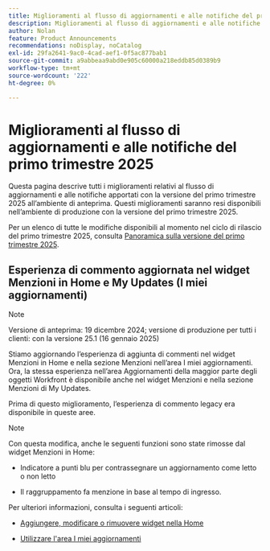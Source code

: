```yaml
---
title: Miglioramenti al flusso di aggiornamenti e alle notifiche del primo trimestre 2025
description: Miglioramenti al flusso di aggiornamenti e alle notifiche del primo trimestre 2025
author: Nolan
feature: Product Announcements
recommendations: noDisplay, noCatalog
exl-id: 29fa2641-9ac0-4cad-aef1-0f5ac877bab1
source-git-commit: a9abbeaa9abd0e905c60000a218eddb85d0389b9
workflow-type: tm+mt
source-wordcount: '222'
ht-degree: 0%

---
```


# Miglioramenti al flusso di aggiornamenti e alle notifiche del primo trimestre 2025

Questa pagina descrive tutti i miglioramenti relativi al flusso di aggiornamenti e alle notifiche apportati con la versione del primo trimestre 2025 all’ambiente di anteprima. Questi miglioramenti saranno resi disponibili nell’ambiente di produzione con la versione del primo trimestre 2025.

Per un elenco di tutte le modifiche disponibili al momento nel ciclo di rilascio del primo trimestre 2025, consulta [Panoramica sulla versione del primo trimestre 2025](/help/quicksilver/product-announcements/product-releases/25-q1-release-activity/25-q1-release-overview.md).

## Esperienza di commento aggiornata nel widget Menzioni in Home e My Updates (I miei aggiornamenti)

>[!NOTE]
>
>Versione di anteprima: 19 dicembre 2024; versione di produzione per tutti i clienti: con la versione 25.1 (16 gennaio 2025)

Stiamo aggiornando l’esperienza di aggiunta di commenti nel widget Menzioni in Home e nella sezione Menzioni nell’area I miei aggiornamenti. Ora, la stessa esperienza nell’area Aggiornamenti della maggior parte degli oggetti Workfront è disponibile anche nel widget Menzioni e nella sezione Menzioni di My Updates.

Prima di questo miglioramento, l’esperienza di commento legacy era disponibile in queste aree.

>[!NOTE]
>
>Con questa modifica, anche le seguenti funzioni sono state rimosse dal widget Menzioni in Home:
>
>* Indicatore a punti blu per contrassegnare un aggiornamento come letto o non letto
>
>* Il raggruppamento fa menzione in base al tempo di ingresso.

Per ulteriori informazioni, consulta i seguenti articoli:

* [Aggiungere, modificare o rimuovere widget nella Home](/help/quicksilver/workfront-basics/using-home/using-the-home-area/add-edit-remove-widgets-in-new-home.md)

* [Utilizzare l&#39;area I miei aggiornamenti](/help/quicksilver/workfront-basics/using-home/using-the-home-area/my-updates-area.md)
